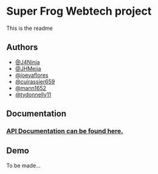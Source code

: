 
# Super Frog Webtech project

This is the readme 
## Authors

- [@J4Ninja](https://www.github.com/J4Ninja)
- [@JHMejia](https://github.com/jhmejia)
- [@joeyaflores](https://github.com/joeyaflores)
- [@cuirassier659](https://github.com/cuirassier659)
- [@mann1652](https://github.com/mann1652)
- [@tydonnelly11](https://github.com/tydonnelly11)


## Documentation

### [API Documentation can be found here.](https://jhmejia.com/superdocs)


## Demo

To be made...





    
